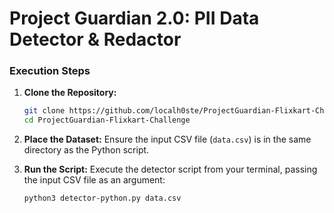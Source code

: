 # Project Guardian 2.0: PII Data Detector & Redactor


### Execution Steps

1.  **Clone the Repository:**
    ```bash
    git clone https://github.com/localh0ste/ProjectGuardian-Flixkart-Challenge
    cd ProjectGuardian-Flixkart-Challenge
    ```

2.  **Place the Dataset:**
    Ensure the input CSV file (`data.csv`) is in the same directory as the Python script.

3.  **Run the Script:**
    Execute the detector script from your terminal, passing the input CSV file as an argument:
    ```bash
    python3 detector-python.py data.csv
    ```
